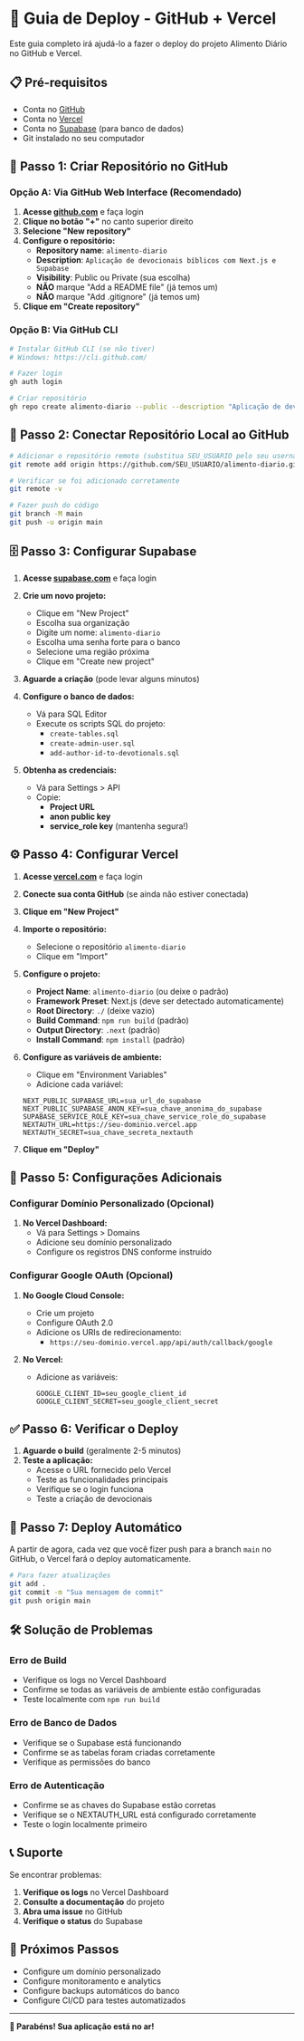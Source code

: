 # 🚀 Guia de Deploy - GitHub + Vercel

Este guia completo irá ajudá-lo a fazer o deploy do projeto Alimento Diário no GitHub e Vercel.

## 📋 Pré-requisitos

- Conta no [GitHub](https://github.com)
- Conta no [Vercel](https://vercel.com)
- Conta no [Supabase](https://supabase.com) (para banco de dados)
- Git instalado no seu computador

## 🔄 Passo 1: Criar Repositório no GitHub

### Opção A: Via GitHub Web Interface (Recomendado)

1. **Acesse [github.com](https://github.com)** e faça login
2. **Clique no botão "+"** no canto superior direito
3. **Selecione "New repository"**
4. **Configure o repositório:**
   - **Repository name**: `alimento-diario`
   - **Description**: `Aplicação de devocionais bíblicos com Next.js e Supabase`
   - **Visibility**: Public ou Private (sua escolha)
   - **NÃO** marque "Add a README file" (já temos um)
   - **NÃO** marque "Add .gitignore" (já temos um)
5. **Clique em "Create repository"**

### Opção B: Via GitHub CLI

```bash
# Instalar GitHub CLI (se não tiver)
# Windows: https://cli.github.com/

# Fazer login
gh auth login

# Criar repositório
gh repo create alimento-diario --public --description "Aplicação de devocionais bíblicos com Next.js e Supabase"
```

## 🔗 Passo 2: Conectar Repositório Local ao GitHub

```bash
# Adicionar o repositório remoto (substitua SEU_USUARIO pelo seu username do GitHub)
git remote add origin https://github.com/SEU_USUARIO/alimento-diario.git

# Verificar se foi adicionado corretamente
git remote -v

# Fazer push do código
git branch -M main
git push -u origin main
```

## 🗄️ Passo 3: Configurar Supabase

1. **Acesse [supabase.com](https://supabase.com)** e faça login
2. **Crie um novo projeto:**
   - Clique em "New Project"
   - Escolha sua organização
   - Digite um nome: `alimento-diario`
   - Escolha uma senha forte para o banco
   - Selecione uma região próxima
   - Clique em "Create new project"

3. **Aguarde a criação** (pode levar alguns minutos)

4. **Configure o banco de dados:**
   - Vá para SQL Editor
   - Execute os scripts SQL do projeto:
     - `create-tables.sql`
     - `create-admin-user.sql`
     - `add-author-id-to-devotionals.sql`

5. **Obtenha as credenciais:**
   - Vá para Settings > API
   - Copie:
     - **Project URL**
     - **anon public key**
     - **service_role key** (mantenha segura!)

## ⚙️ Passo 4: Configurar Vercel

1. **Acesse [vercel.com](https://vercel.com)** e faça login
2. **Conecte sua conta GitHub** (se ainda não estiver conectada)
3. **Clique em "New Project"**
4. **Importe o repositório:**
   - Selecione o repositório `alimento-diario`
   - Clique em "Import"

5. **Configure o projeto:**
   - **Project Name**: `alimento-diario` (ou deixe o padrão)
   - **Framework Preset**: Next.js (deve ser detectado automaticamente)
   - **Root Directory**: `./` (deixe vazio)
   - **Build Command**: `npm run build` (padrão)
   - **Output Directory**: `.next` (padrão)
   - **Install Command**: `npm install` (padrão)

6. **Configure as variáveis de ambiente:**
   - Clique em "Environment Variables"
   - Adicione cada variável:

   ```env
   NEXT_PUBLIC_SUPABASE_URL=sua_url_do_supabase
   NEXT_PUBLIC_SUPABASE_ANON_KEY=sua_chave_anonima_do_supabase
   SUPABASE_SERVICE_ROLE_KEY=sua_chave_service_role_do_supabase
   NEXTAUTH_URL=https://seu-dominio.vercel.app 
   NEXTAUTH_SECRET=sua_chave_secreta_nextauth
   ```

7. **Clique em "Deploy"**

## 🔧 Passo 5: Configurações Adicionais

### Configurar Domínio Personalizado (Opcional)

1. **No Vercel Dashboard:**
   - Vá para Settings > Domains
   - Adicione seu domínio personalizado
   - Configure os registros DNS conforme instruído

### Configurar Google OAuth (Opcional)

1. **No Google Cloud Console:**
   - Crie um projeto
   - Configure OAuth 2.0
   - Adicione os URIs de redirecionamento:
     - `https://seu-dominio.vercel.app/api/auth/callback/google`

2. **No Vercel:**
   - Adicione as variáveis:
     ```env
     GOOGLE_CLIENT_ID=seu_google_client_id
     GOOGLE_CLIENT_SECRET=seu_google_client_secret
     ```

## ✅ Passo 6: Verificar o Deploy

1. **Aguarde o build** (geralmente 2-5 minutos)
2. **Teste a aplicação:**
   - Acesse o URL fornecido pelo Vercel
   - Teste as funcionalidades principais
   - Verifique se o login funciona
   - Teste a criação de devocionais

## 🔄 Passo 7: Deploy Automático

A partir de agora, cada vez que você fizer push para a branch `main` no GitHub, o Vercel fará o deploy automaticamente.

```bash
# Para fazer atualizações
git add .
git commit -m "Sua mensagem de commit"
git push origin main
```

## 🛠️ Solução de Problemas

### Erro de Build
- Verifique os logs no Vercel Dashboard
- Confirme se todas as variáveis de ambiente estão configuradas
- Teste localmente com `npm run build`

### Erro de Banco de Dados
- Verifique se o Supabase está funcionando
- Confirme se as tabelas foram criadas corretamente
- Verifique as permissões do banco

### Erro de Autenticação
- Confirme se as chaves do Supabase estão corretas
- Verifique se o NEXTAUTH_URL está configurado corretamente
- Teste o login localmente primeiro

## 📞 Suporte

Se encontrar problemas:

1. **Verifique os logs** no Vercel Dashboard
2. **Consulte a documentação** do projeto
3. **Abra uma issue** no GitHub
4. **Verifique o status** do Supabase

## 🎉 Próximos Passos

- Configure um domínio personalizado
- Configure monitoramento e analytics
- Configure backups automáticos do banco
- Configure CI/CD para testes automatizados

---

**🎊 Parabéns! Sua aplicação está no ar!**
